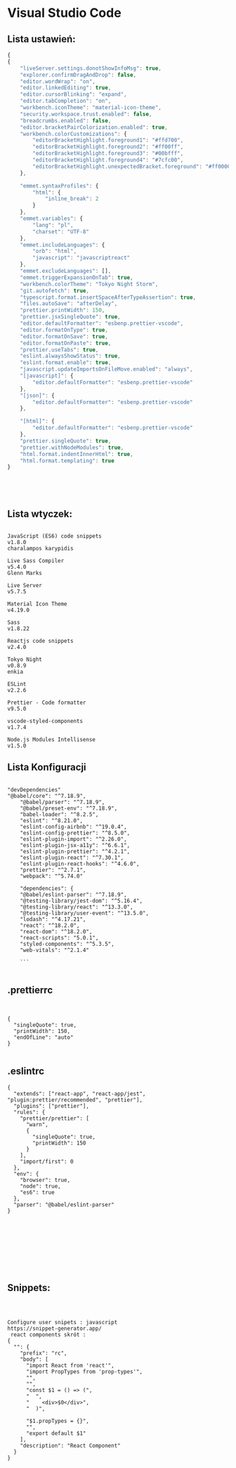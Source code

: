# Visual Studio Code


## Lista ustawień: 
```js 
{
{
	"liveServer.settings.donotShowInfoMsg": true,
	"explorer.confirmDragAndDrop": false,
	"editor.wordWrap": "on",
	"editor.linkedEditing": true,
	"editor.cursorBlinking": "expand",
	"editor.tabCompletion": "on",
	"workbench.iconTheme": "material-icon-theme",
	"security.workspace.trust.enabled": false,
	"breadcrumbs.enabled": false,
	"editor.bracketPairColorization.enabled": true,
	"workbench.colorCustomizations": {
		"editorBracketHighlight.foreground1": "#ffd700",
		"editorBracketHighlight.foreground2": "#ff00ff",
		"editorBracketHighlight.foreground3": "#00bfff",
		"editorBracketHighlight.foreground4": "#7cfc00",
		"editorBracketHighlight.unexpectedBracket.foreground": "#ff0000"
	},

	"emmet.syntaxProfiles": {
		"html": {
			"inline_break": 2
		}
	},
	"emmet.variables": {
		"lang": "pl",
		"charset": "UTF-8"
	},
	"emmet.includeLanguages": {
		"orb": "html",
		"javascript": "javascriptreact"
	},
	"emmet.excludeLanguages": [],
	"emmet.triggerExpansionOnTab": true,
	"workbench.colorTheme": "Tokyo Night Storm",
	"git.autofetch": true,
	"typescript.format.insertSpaceAfterTypeAssertion": true,
	"files.autoSave": "afterDelay",
	"prettier.printWidth": 150,
	"prettier.jsxSingleQuote": true,
	"editor.defaultFormatter": "esbenp.prettier-vscode",
	"editor.formatOnType": true,
	"editor.formatOnSave": true,
	"editor.formatOnPaste": true,
	"prettier.useTabs": true,
	"eslint.alwaysShowStatus": true,
	"eslint.format.enable": true,
	"javascript.updateImportsOnFileMove.enabled": "always",
	"[javascript]": {
		"editor.defaultFormatter": "esbenp.prettier-vscode"
	},
	"[json]": {
		"editor.defaultFormatter": "esbenp.prettier-vscode"
	},

	"[html]": {
		"editor.defaultFormatter": "esbenp.prettier-vscode"
	},
	"prettier.singleQuote": true,
	"prettier.withNodeModules": true,
	"html.format.indentInnerHtml": true,
	"html.format.templating": true
}






```

## Lista wtyczek:  
```

JavaScript (ES6) code snippets
v1.8.0
charalampos karypidis

Live Sass Compiler
v5.4.0
Glenn Marks

Live Server
v5.7.5

Material Icon Theme
v4.19.0

Sass
v1.8.22

Reactjs code snippets
v2.4.0

Tokyo Night
v0.8.9
enkia

ESLint
v2.2.6

Prettier - Code formatter
v9.5.0

vscode-styled-components
v1.7.4

Node.js Modules Intellisense
v1.5.0

```
## Lista Konfiguracji 
```

"devDependencies"
"@babel/core": "^7.18.9",
    "@babel/parser": "^7.18.9",
    "@babel/preset-env": "^7.18.9",
    "babel-loader": "^8.2.5",
    "eslint": "^8.21.0",
    "eslint-config-airbnb": "^19.0.4",
    "eslint-config-prettier": "^8.5.0",
    "eslint-plugin-import": "^2.26.0",
    "eslint-plugin-jsx-a11y": "^6.6.1",
    "eslint-plugin-prettier": "^4.2.1",
    "eslint-plugin-react": "^7.30.1",
    "eslint-plugin-react-hooks": "^4.6.0",
    "prettier": "^2.7.1",
    "webpack": "^5.74.0"
    
    "dependencies": {
    "@babel/eslint-parser": "^7.18.9",
    "@testing-library/jest-dom": "^5.16.4",
    "@testing-library/react": "^13.3.0",
    "@testing-library/user-event": "^13.5.0",
    "lodash": "^4.17.21",
    "react": "^18.2.0",
    "react-dom": "^18.2.0",
    "react-scripts": "5.0.1",
    "styled-components": "^5.3.5",
    "web-vitals": "^2.1.4"
    
    ```
    
```
## .prettierrc

```


{
  "singleQuote": true,
  "printWidth": 150,
  "endOfLine": "auto"
}


```
 ## .eslintrc

```
{
  "extends": ["react-app", "react-app/jest", "plugin:prettier/recommended", "prettier"],
  "plugins": ["prettier"],
  "rules": {
    "prettier/prettier": [
      "warn",
      {
        "singleQuote": true,
        "printWidth": 150
      }
    ],
    "import/first": 0
  },
  "env": {
    "browser": true,
    "node": true,
    "es6": true
  },
  "parser": "@babel/eslint-parser"
}










```
## Snippets:  
```



Configure user snipets : javascript 
https://snippet-generator.app/
 react components skrót :
{
  "": {
    "prefix": "rc",
    "body": [
      "import React from 'react'",
      "import PropTypes from 'prop-types'",
      "",
      "",
      "const $1 = () => (",
      "  ",
      "    <div>$0</div>",
      "  )",

      "$1.propTypes = {}",
      "",
      "export default $1"
    ],
    "description": "React Component"
  }
}




